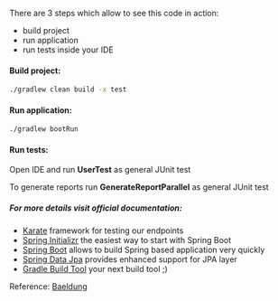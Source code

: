 There are 3 steps which allow to see this code in action:

 * build project
 * run application
 * run tests inside your IDE


#### Build project:
```bash
./gradlew clean build -x test
```

#### Run application:
```bash
./gradlew bootRun
```

#### Run tests:
Open IDE and run **UserTest** as general JUnit test

To generate reports run **GenerateReportParallel** as general JUnit test

##### For more details visit official documentation:

 * [Karate](https://github.com/intuit/karate) framework for testing our endpoints
 * [Spring Initializr](https://start.spring.io) the easiest way to start with Spring Boot
 * [Spring Boot](https://projects.spring.io/spring-boot) allows to build Spring based application very quickly
 * [Spring Data Jpa](https://projects.spring.io/spring-data-jpa) provides enhanced support for JPA layer
 * [Gradle Build Tool](https://gradle.org) your next build tool ;)

Reference: [Baeldung](https://www.baeldung.com/karate-rest-api-testing)
